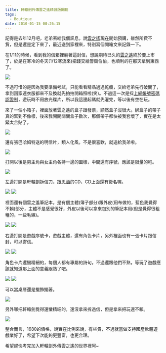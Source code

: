 ```yaml
---
title: 軒轅劍外傳雲之遙精裝版開箱
tags:
  - Boutique
date: 2010-01-15 00:26:15
---
```


記得是去年12月吧，老弟丟給我個訊息，說[雲之遙](http://swd.joypark.com.tw/SWDCF/index.html)現在開始預購，雖然所費不貲，但是還是定下來了，最近送到家裡來，特別寫個開箱文來記錄一下。

在1/11的時候，看到我的信箱裡躺著這封信，想說期待已久的[雲之遙](http://swd.joypark.com.tw/SWDCF/index.html)終於要上市了，於是在寒冷的冬天(1/12寒流來)把錢交給警衛伯伯，也順利的在那天拿到東西了。

![](http://images.plurk.com/361536_4fb4270f559402c01cf822bd95c00401.jpg)

不過可惜的是因為我要準備考試，只能看看精品過過乾癮，交給老弟先行破關了，拿到回家連衣服都來不及換就先拍拍開箱照啦(笑)。不過這一次是採[上網帳號密碼認證制](http://swd.joypark.com.tw/SWDcf/service/service_01.aspx)，遊玩時不用放光碟片，所以我這邊起碼就先灌完，等以後有空在玩。

來了一個小箱子，裡面放著雲之遙的盒子跟發票，顯然盒子沒很大。綁盒子的帶子真的緊到不像樣，後來我開開關關盒子數次，那個帶子都快被我套壞了，實在是太緊太合貼了。

[![](http://e.share.photo.xuite.net/retsamsu/1e23220/3776083/143300045_m.jpg)](http://photo.xuite.net/_r9009/retsamsu/3776083/2.jpg)

還有張巴哈姆特送的明信片，類人化風，不是很喜歡，就送給我弟啦。

[![](http://e.share.photo.xuite.net/retsamsu/1e2324f/3776083/143300092_m.jpg)](http://photo.xuite.net/_r9009/retsamsu/3776083/4.jpg)

打開以後是男主角與女主角各持一邊的圖樣，中間還有序號，應該是限量的吧。

[![](http://e.share.photo.xuite.net/retsamsu/1e23251/3776083/143300094_m.jpg)](http://photo.xuite.net/_r9009/retsamsu/3776083/5.jpg)

左邊打開是軒轅劍拆信刀，跟[思涵](http://www.wretch.cc/blog/csha)的CD，CD上面還有簽名喔。

[![](http://e.share.photo.xuite.net/retsamsu/1e2326a/3776083/143300119_m.jpg)](http://photo.xuite.net/_r9009/retsamsu/3776083/7.jpg)
[![](http://e.share.photo.xuite.net/retsamsu/1e23271/3776083/143300126_m.jpg)](http://photo.xuite.net/_r9009/retsamsu/3776083/9.jpg)

裡面還有個雲之遙筆記本，是有個主體(簿子部分)跟外皮(用布做的，藍色我覺得不賴)部分，主體不是感覺很好，外皮以後可以拿來包別的筆記本用(但是覺得很粗粗的，一些毛線)。

[![](http://e.share.photo.xuite.net/retsamsu/1e23290/3776083/143300157_m.jpg)](http://photo.xuite.net/_r9009/retsamsu/3776083/11.jpg)
[![](http://e.share.photo.xuite.net/retsamsu/1e232b1/3776083/143300190_m.jpg)](http://photo.xuite.net/_r9009/retsamsu/3776083/12.jpg)

右邊打開是遊戲序號卡，遊戲主體，還有角色卡片，另外裡面也有一張卡片跟信封，可以寄信。

[![](http://e.share.photo.xuite.net/retsamsu/1e232d0/3776083/143300221_m.jpg)](http://photo.xuite.net/_r9009/retsamsu/3776083/13.jpg)
[![](http://e.share.photo.xuite.net/retsamsu/1e232d4/3776083/143300225_m.jpg)](http://photo.xuite.net/_r9009/retsamsu/3776083/14.jpg)

角色卡片還蠻精細的，每個人都有專屬的詩句，不過還跟他們不熟，等玩了遊戲應該就知道那上面的意義跟熟了吧。

[![](http://e.share.photo.xuite.net/retsamsu/1e232dd/3776083/143300234_m.jpg)](http://photo.xuite.net/_r9009/retsamsu/3776083/16.jpg)
[![](http://e.share.photo.xuite.net/retsamsu/1e23204/3776083/143300273_m.jpg)](http://photo.xuite.net/_r9009/retsamsu/3776083/17.jpg)

可以當桌曆還是擺飾擺著。

[![](http://e.share.photo.xuite.net/retsamsu/1e23229/3776083/143300310_m.jpg)](http://photo.xuite.net/_r9009/retsamsu/3776083/19.jpg)

另外哪把軒轅劍覺得還蠻精細的，還沒拿來拆過信，但是拿來把玩還不賴。

[![](http://e.share.photo.xuite.net/retsamsu/1e23230/3776083/143300317_m.jpg)](http://photo.xuite.net/_r9009/retsamsu/3776083/21.jpg)

整合而言，1680的價格，說實在比例來說，有些貴，不過就當做支持國產軟體遊戲業好了，希望下次能夠更豐富，也更合理。

希望趕快考完加入軒轅劍外傳雲之遙的世界裡阿~